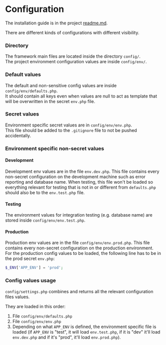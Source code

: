 # Configuration

The installation guide is in the project 
[readme.md](slim-example-project/blob/master/readme.md).

There are different kinds of configurations with different visibility.

### Directory
The framework main files are located inside the directory `config/`.   
The project environment configuration values are inside `config/env/`.

### Default values
The default and non-sensitive config values are inside `config/env/defaults.php`.  
It should contain all keys even when values are null to act as template 
that will be overwritten in the secret `env.php` file.

### Secret values

Environment specific secret values are in `config/env/env.php`.    
This file should be added to the `.gitignore` file to not be pushed accidentally.

### Environment specific non-secret values
#### Development
Development env values are in the file `env.dev.php`. This file contains
every non-secret configuration on the development machine such as
error reporting and database name.
When testing, this file won't be loaded so everything relevant for testing
that is not in or different from `defaults.php` should also be to the
`env.test.php` file.

#### Testing
The environment values for integration testing (e.g. database name) are stored inside 
`config/env/env.test.php`.

#### Production
Production env values are in the file `config/env/env.prod.php`. This file contains
every non-secret configuration on the production environment.  
For the production config values to be loaded, the following line has to be in 
the prod secret `env.php`:  
```php
$_ENV['APP_ENV'] = 'prod';
```

### Config values usage
`config/settings.php` combines and returns all the relevant configuration 
files values.  

They are loaded in this order:  
1. File `config/env/defaults.php`
2. File `config/env/env.php`
3. Depending on  what `APP_ENV` is defined, the environment specific file is loaded
   (if `APP_ENV` is "test", it will load `env.test.php`, if it is "dev" it'll load 
   `env.dev.php` and if it's "prod", it'll load `env.prod.php`).